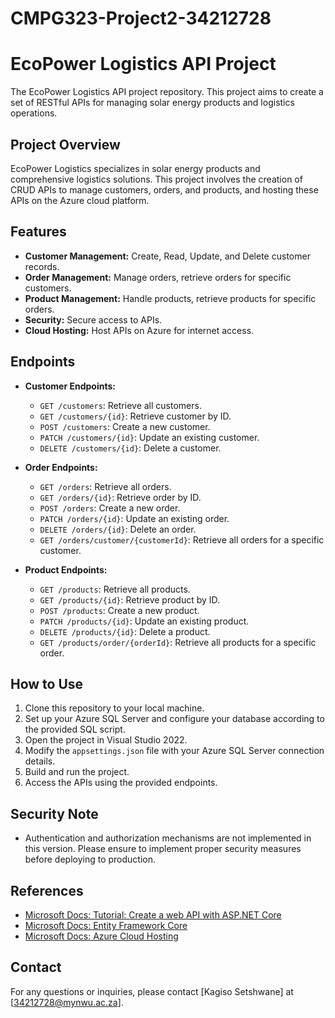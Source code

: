 # CMPG323-Project2-34212728

# EcoPower Logistics API Project

The EcoPower Logistics API project repository. This project aims to create a set of RESTful APIs for managing solar energy products and logistics operations.

## Project Overview

EcoPower Logistics specializes in solar energy products and comprehensive logistics solutions. This project involves the creation of CRUD APIs to manage customers, orders, and products, and hosting these APIs on the Azure cloud platform.

## Features

- **Customer Management:** Create, Read, Update, and Delete customer records.
- **Order Management:** Manage orders, retrieve orders for specific customers.
- **Product Management:** Handle products, retrieve products for specific orders.
- **Security:** Secure access to APIs.
- **Cloud Hosting:** Host APIs on Azure for internet access.

## Endpoints

- **Customer Endpoints:**
  - `GET /customers`: Retrieve all customers.
  - `GET /customers/{id}`: Retrieve customer by ID.
  - `POST /customers`: Create a new customer.
  - `PATCH /customers/{id}`: Update an existing customer.
  - `DELETE /customers/{id}`: Delete a customer.
  
- **Order Endpoints:**
  - `GET /orders`: Retrieve all orders.
  - `GET /orders/{id}`: Retrieve order by ID.
  - `POST /orders`: Create a new order.
  - `PATCH /orders/{id}`: Update an existing order.
  - `DELETE /orders/{id}`: Delete an order.
  - `GET /orders/customer/{customerId}`: Retrieve all orders for a specific customer.
  
- **Product Endpoints:**
  - `GET /products`: Retrieve all products.
  - `GET /products/{id}`: Retrieve product by ID.
  - `POST /products`: Create a new product.
  - `PATCH /products/{id}`: Update an existing product.
  - `DELETE /products/{id}`: Delete a product.
  - `GET /products/order/{orderId}`: Retrieve all products for a specific order.

## How to Use

1. Clone this repository to your local machine.
2. Set up your Azure SQL Server and configure your database according to the provided SQL script.
3. Open the project in Visual Studio 2022.
4. Modify the `appsettings.json` file with your Azure SQL Server connection details.
5. Build and run the project.
6. Access the APIs using the provided endpoints.

## Security Note

- Authentication and authorization mechanisms are not implemented in this version. Please ensure to implement proper security measures before deploying to production.

## References

- [Microsoft Docs: Tutorial: Create a web API with ASP.NET Core](https://docs.microsoft.com/en-us/aspnet/core/tutorials/first-web-api)
- [Microsoft Docs: Entity Framework Core](https://docs.microsoft.com/en-us/ef/core/)
- [Microsoft Docs: Azure Cloud Hosting](https://docs.microsoft.com/en-us/azure/app-service/)

## Contact

For any questions or inquiries, please contact [Kagiso Setshwane] at [34212728@mynwu.ac.za].

